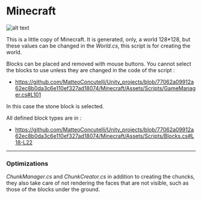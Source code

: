 # Minecraft 

![alt text][img]

[img]: https://github.com/MatteoConcutelli/Unity_projects/blob/b74ce4275d90bc9e13e265fdf0fc33d66c10c8f9/Minecraft/img.jpg

This is a little copy of Minecraft. It is generated, only, a world 128*128, but these values can be changed in the *World.cs*, this script is for creating the world. 

Blocks can be placed and removed with mouse buttons. You cannot select the blocks to use unless they are changed in the code of the script : 

- https://github.com/MatteoConcutelli/Unity_projects/blob/77062a09912a62ec8b0da3c6e110ef327ad18074/Minecraft/Assets/Scripts/GameManager.cs#L101

In this case the stone block is selected.

All defined block types are in :
- https://github.com/MatteoConcutelli/Unity_projects/blob/77062a09912a62ec8b0da3c6e110ef327ad18074/Minecraft/Assets/Scripts/Blocks.cs#L18-L22
---
### Optimizations

*ChunkManager.cs* and *ChunkCreator.cs* in addition to creating the chuncks, they also take care of not rendering the faces that are not visible, such as those of the blocks under the ground.
